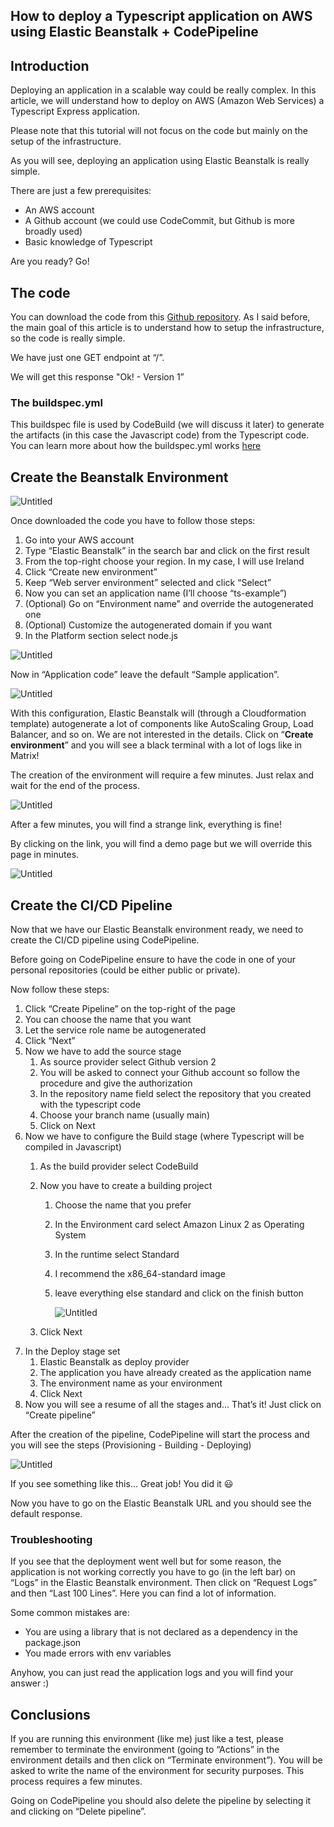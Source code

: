 ## How to deploy a Typescript application on AWS using Elastic Beanstalk + CodePipeline

## Introduction

Deploying an application in a scalable way could be really complex. In this article, we will understand how to deploy on AWS (Amazon Web Services) a Typescript Express application.

Please note that this tutorial will not focus on the code but mainly on the setup of the infrastructure. 

As you will see, deploying an application using Elastic Beanstalk is really simple.

There are just a few prerequisites:

- An AWS account
- A Github account (we could use CodeCommit, but Github is more broadly used)
- Basic knowledge of Typescript

Are you ready? Go!

## The code

You can download the code from this [Github repository](https://github.com/lokk3d/basic-typescript-template). As I said before, the main goal of this article is to understand how to setup the infrastructure, so the code is really simple. 

We have just one GET endpoint at “/”. 

We will get this response "Ok! - Version 1”

### The buildspec.yml

This buildspec file is used by CodeBuild (we will discuss it later) to generate the artifacts (in this case the Javascript code) from the Typescript code. You can learn more about how the buildspec.yml works [here](https://medium.com/hollowverse/how-to-use-aws-codebuild-codepipeline-to-automate-deployment-to-elastic-beanstalk-cff01b725c41)

## Create the Beanstalk Environment

![Untitled](https://s3-us-west-2.amazonaws.com/secure.notion-static.com/e23e0da5-82d2-4324-8a59-cfee15462183/Untitled.png)

Once downloaded the code you have to follow those steps: 

1. Go into your AWS account
2. Type “Elastic Beanstalk” in the search bar and click on the first result
3. From the top-right choose your region. In my case, I will use Ireland
4. Click “Create new environment”
5. Keep “Web server environment” selected and click “Select”
6. Now you can set an application name (I’ll choose “ts-example”)
7. (Optional) Go on “Environment name” and override the autogenerated one 
8. (Optional) Customize the autogenerated domain if you want
9. In the Platform section select node.js 

![Untitled](https://s3-us-west-2.amazonaws.com/secure.notion-static.com/d67b0601-0820-4746-8775-598d53bc4ea1/Untitled.png)

Now in “Application code” leave the default “Sample application”.

![Untitled](https://s3-us-west-2.amazonaws.com/secure.notion-static.com/6c6ded44-1be7-477d-ac3a-12f8d159fd9c/Untitled.png)

With this configuration, Elastic Beanstalk will (through a Cloudformation template) autogenerate a lot of components like AutoScaling Group, Load Balancer, and so on. We are not interested in the details. Click on “**Create environment**” and you will see a black terminal with a lot of logs like in Matrix! 

The creation of the environment will require a few minutes. Just relax and wait for the end of the process.

![Untitled](https://s3-us-west-2.amazonaws.com/secure.notion-static.com/6890d488-4f85-4f6d-954a-dd3223ea8f1c/Untitled.png)

After a few minutes, you will find a strange link, everything is fine! 

By clicking on the link, you will find a demo page but we will override this page in minutes.

![Untitled](https://s3-us-west-2.amazonaws.com/secure.notion-static.com/743f539f-2c8b-4fd8-b976-ee15aaaff256/Untitled.png)

## Create the CI/CD Pipeline

Now that we have our Elastic Beanstalk environment ready, we need to create the CI/CD pipeline using CodePipeline.

Before going on CodePipeline ensure to have the code in one of your personal repositories (could be either public or private).

Now follow these steps: 

1. Click “Create Pipeline” on the top-right of the page
2. You can choose the name that you want
3. Let the service role name be autogenerated
4. Click “Next”
5. Now we have to add the source stage
    1. As source provider select Github version 2
    2. You will be asked to connect your Github account so follow the procedure and give the authorization 
    3. In the repository name field select the repository that you created with the typescript code
    4. Choose your branch name (usually main)
    5. Click on Next
6. Now we have to configure the Build stage (where Typescript will be compiled in Javascript)
    1. As the build provider select CodeBuild
    2. Now you have to create a building project
        1. Choose the name that you prefer
        2. In the Environment card select Amazon Linux 2 as Operating System
        3. In the runtime select Standard 
        4. I recommend the x86_64-standard image
        5. leave everything else standard and click on the finish button
            
            ![Untitled](https://s3-us-west-2.amazonaws.com/secure.notion-static.com/448505b1-305f-430d-8b6c-4ce5d53357ba/Untitled.png)
            
    3. Click Next
7. In the Deploy stage set
    1. Elastic Beanstalk as deploy provider 
    2. The application you have already created as the application name
    3. The environment name as your environment
    4. Click Next
8. Now you will see a resume of all the stages and… That’s it! Just click on “Create pipeline”

After the creation of the pipeline, CodePipeline will start the process and you will see the steps (Provisioning - Building - Deploying)

![Untitled](https://s3-us-west-2.amazonaws.com/secure.notion-static.com/b81d577b-391a-450a-8677-b1ad9b812140/Untitled.png)

If you see something like this… Great job! You did it 😃

Now you have to go on the Elastic Beanstalk URL and you should see the default response. 

### Troubleshooting

If you see that the deployment went well but for some reason, the application is not working correctly you have to go (in the left bar) on “Logs” in the Elastic Beanstalk environment. Then click on “Request Logs” and then “Last 100 Lines”. Here you can find a lot of information.

Some common mistakes are: 

- You are using a library that is not declared as a dependency in the package.json
- You made errors with env variables

Anyhow, you can just read the application logs and you will find your answer :) 

## Conclusions

If you are running this environment (like me) just like a test, please remember to terminate the environment (going to “Actions” in the environment details and then click on “Terminate environment”). You will be asked to write the name of the environment for security purposes. This process requires a few minutes.

Going on CodePipeline you should also delete the pipeline by selecting it and clicking on “Delete pipeline”.
